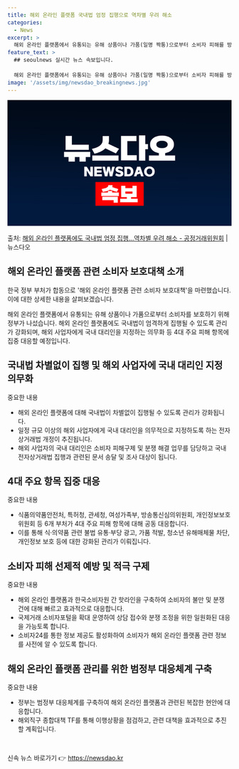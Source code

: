 ```yaml
---
title: 해외 온라인 플랫폼 국내법 엄정 집행으로 역차별 우려 해소
categories:
  - News
excerpt: >
  해외 온라인 플랫폼에서 유통되는 유해 상품이나 가품(일명 짝퉁)으로부터 소비자 피해를 방지하기 위해 정부 부…
feature_text: >
  ## seoulnews 실시간 뉴스 속보입니다.

  해외 온라인 플랫폼에서 유통되는 유해 상품이나 가품(일명 짝퉁)으로부터 소비자 피해를 방지하기 위해 정부 부…
image: '/assets/img/newsdao_breakingnews.jpg'
---
```


![뉴스다오 속보](/assets/img/newsdao_breakingnews.jpg)

<p>출처: <a href="https://newsdao.kr/3339" rel="dofollow">해외 온라인 플랫폼에도 국내법 엄정 집행…역차별 우려 해소 - 공정거래위원회</a> | 뉴스다오</p>

<h2 data-ke-size="size26">해외 온라인 플랫폼 관련 소비자 보호대책 소개</h2>
한국 정부 부처가 합동으로 '해외 온라인 플랫폼 관련 소비자 보호대책'을 마련했습니다. 이에 대한 상세한 내용을 살펴보겠습니다.

<p data-ke-size="size16">해외 온라인 플랫폼에서 유통되는 유해 상품이나 가품으로부터 소비자를 보호하기 위해 정부가 나섰습니다. 해외 온라인 플랫폼에도 국내법이 엄격하게 집행될 수 있도록 관리가 강화되며, 해외 사업자에게 국내 대리인을 지정하는 의무화 등 4대 주요 피해 항목에 집중 대응할 예정입니다.</p>

<h2 data-ke-size="size24">국내법 차별없이 집행 및 해외 사업자에 국내 대리인 지정 의무화</h2>
중요한 내용
<ul>
  <li>해외 온라인 플랫폼에 대해 국내법이 차별없이 집행될 수 있도록 관리가 강화됩니다.</li>
  <li>일정 규모 이상의 해외 사업자에게 국내 대리인을 의무적으로 지정하도록 하는 전자상거래법 개정이 추진됩니다.</li>
  <li>해외 사업자의 국내 대리인은 소비자 피해구제 및 분쟁 해결 업무를 담당하고 국내 전자상거래법 집행과 관련된 문서 송달 및 조사 대상이 됩니다.</li>
</ul>

<h2 data-ke-size="size24">4대 주요 항목 집중 대응</h2>
중요한 내용
<ul>
  <li>식품의약품안전처, 특허청, 관세청, 여성가족부, 방송통신심의위원회, 개인정보보호위원회 등 6개 부처가 4대 주요 피해 항목에 대해 공동 대응합니다.</li>
  <li>이를 통해 식·의약품 관련 불법 유통·부당 광고, 가품 적발, 청소년 유해매체물 차단, 개인정보 보호 등에 대한 강화된 관리가 이뤄집니다.</li>
</ul>

<h2 data-ke-size="size24">소비자 피해 선제적 예방 및 적극 구제</h2>
중요한 내용
<ul>
  <li>해외 온라인 플랫폼과 한국소비자원 간 핫라인을 구축하여 소비자의 불만 및 분쟁 건에 대해 빠르고 효과적으로 대응합니다.</li>
  <li>국제거래 소비자포털을 확대 운영하여 상담 접수와 분쟁 조정을 위한 일원화된 대응을 가능토록 합니다.</li>
  <li>소비자24를 통한 정보 제공도 활성화하여 소비자가 해외 온라인 플랫폼 관련 정보를 사전에 알 수 있도록 합니다.</li>
</ul>

<h2 data-ke-size="size24">해외 온라인 플랫폼 관리를 위한 범정부 대응체계 구축</h2>
중요한 내용
<ul>
  <li>정부는 범정부 대응체계를 구축하여 해외 온라인 플랫폼과 관련된 복잡한 현안에 대응합니다.</li>
  <li>해외직구 종합대책 TF를 통해 이행상황을 점검하고, 관련 대책을 효과적으로 추진할 계획입니다.</li>
</ul>

<p data-ke-size="size16">&nbsp;</p> 

신속 뉴스 바로가기 👉 <a href="https://newsdao.kr" rel="dofollow">https://newsdao.kr</a>


